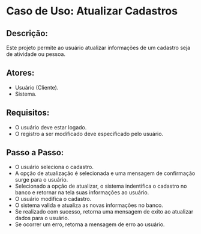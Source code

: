 # Caso de Uso: Atualizar Cadastros

## Descrição:
Este projeto permite ao usuário atualizar informações de um cadastro seja de atividade ou pessoa.

## Atores:
* Usuário (Cliente).
* Sistema.

## Requisitos:
* O usuário deve estar logado.
* O registro a ser modificado deve especificado pelo usuário.

## Passo a Passo:
* O usuário seleciona o cadastro.
* A opção de atualização é selecionada e uma mensagem de confirmação surge para o usuário.
* Selecionado a opção de atualizar, o sistema indentifica o cadastro no banco e retornar na tela suas informações ao usuário.
* O usuário modifica o cadastro.
* O sistema valida e atualiza as novas informações no banco.
* Se realizado com sucesso, retorna uma mensagem de exito ao atualizar dados para o usuário.
* Se ocorrer um erro, retorna a mensagem de erro ao usuário.
